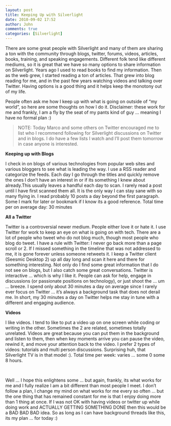 ```yaml
---
layout: post
title: Keeping Up with Silverlight
date: 2010-09-02 17:52
author: John
comments: true
categories: [Silverlight]
---
```

<p>There are some great people with Silverlight and many of them are sharing a ton with the community through blogs, twitter, forums, videos, articles, books, training, and speaking engagements. Different folk tend like different mediums, so it is great that we have so many options to share information on Silverlight. Years ago I used to read books to find my information. Then as the web grew, I started reading a ton of articles. That grew into blog reading for me, and in the past few years watching videos and talking over Twitter. Having options is a good thing and it helps keep the monotony out of my life.</p>  <p>People often ask me how I keep up with what is going on outside of “my world”, so here are some thoughts on how I do it. Disclaimer: these work for me and frankly, I am a fly by the seat of my pants kind of guy … meaning I have no formal plan :)</p>  <blockquote>   <p>NOTE: Today Marco and some others on Twitter encouraged me to list who I recommend following for Silverlight discussions on Twitter and in blogs. I do have a few lists I watch and I’ll post them tomorrow in case anyone is interested.</p> </blockquote>  <p><strong>Keeping up with Blogs</strong></p>  <p>I check in on blogs of various technologies from popular web sites and various bloggers to see what is leading the way. I use a RSS reader and categorize the feeds. Each day I go through the titles and quickly remove the ones I don’t have an interest in or if its something I knew about already.This usually leaves a handful each day to scan. I rarely read a post until I have first scanned them all. It is the only way I can stay sane with so many flying in. I read probably 10 posts a day beyond the first paragraph. Some I mark for later or bookmark if I know its a good reference. Total time per on average day: 30 minutes</p>  <p><strong>All a Twitter</strong></p>  <p>Twitter is a controversial newer medium. People either love it or hate it. I use Twitter for work to keep an eye on what is going on with tech. There are a lot of people who tweet who do not blog much, though most people who blog do tweet. I have a rule with Twitter: I never go back more than a page scroll or 2. If I missed something in the timeline that was not addressed to me, it is gone forever unless someone retweets it. I keep a Twitter client (Seesmic Desktop 2) up all day long and scan it here and there for something interesting. Not only do I find some great information that I do not see on blogs, but I also catch some great conversations. Twitter is interactive … which is why I like it. People can ask for help, engage in discussions (or passionate positions on technology), or just shoot the … um … breeze. I spend only about 30 minutes a day on average since I rarely ever focus on Twitter … it’s always a background task that does not derail me. In short, my 30 minutes a day on Twitter helps me stay in tune with a different and engaging audience.</p>  <p><strong>Videos</strong></p>  <p>I like videos. I tend to like to put a video up on one screen while coding or writing in the other. Sometimes the 2 are related, sometimes totally unrelated. Videos are great because you can put them in the background and listen to them, then when key moments arrive you can pause the video, rewind it, and move your attention back to the video. I prefer 2 types of videos: tutorials and multi person discussions. Surprising huh, that Silverlight TV is in that model :). Total time per week: varies … some 0 some 8 hours.</p>  <p>&#160;</p>  <p>Well … I hope this enlightens some … but again, frankly, its what works for me and I fully realize I am a bit different than most people I meet. I don’t follow a plan, I change my mind on what works for me every so often … but the one thing that has remained constant for me is that I enjoy doing more than 1 thing at once. If I was not OK with having videos or twitter up while doing work and ACTUALLY GETTING SOMETHING DONE then this would be a BAD BAD BAD idea. So as long as I can have background threads like this, its my plan … for today :)</p>

